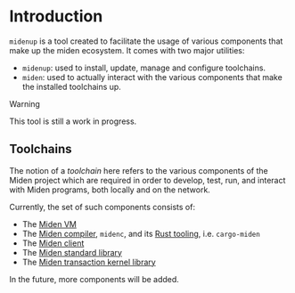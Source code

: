 # Introduction

`midenup` is a tool created to facilitate the usage of various components that make up the miden ecosystem. It comes with two major utilities:
- `midenup`: used to install, update, manage and configure toolchains.
- `miden`: used to actually interact with the various components that make the installed toolchains up.

> [!WARNING]
> This tool is still a work in progress.


## Toolchains
The notion of a _toolchain_ here refers to the various components of the Miden project which are required in order to develop, test, run, and interact with Miden programs, both locally and on the network.

Currently, the set of such components consists of:

- The [Miden VM](https://0xmiden.github.io/miden-vm/)
- The [Miden compiler](https://0xmiden.github.io/compiler/usage/midenc.html), `midenc`, and its [Rust tooling](https://0xmiden.github.io/compiler/usage/cargo-miden.html), i.e. `cargo-miden`
- The [Miden client](https://0xmiden.github.io/miden-client/)
- The [Miden standard library](https://github.com/0xMiden/miden-vm?tab=readme-ov-file#project-structure)
- The [Miden transaction kernel library](https://github.com/0xMiden/miden-base?tab=readme-ov-file#project-structure)

In the future, more components will be added.
